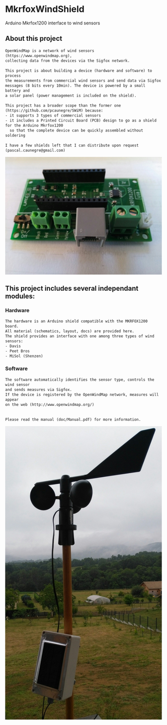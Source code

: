 # MkrfoxWindShield
Arduino Mkrfox1200 interface to wind sensors


## About this project
    OpenWindMap is a network of wind sensors (https://www.openwindmap.org), 
    collecting data from the devices via the Sigfox network.
    
    This project is about building a device (hardware and software) to process 
    the measurements from commercial wind sensors and send data via Sigfox 
    messages (8 bits every 10min). The device is powered by a small battery and
    a solar panel (power management is included on the shield).
    
    This project has a broader scope than the former one (https://github.com/pcaunegre/SWiM) because:
    - it supports 3 types of commercial sensors
    - it includes a Printed Circuit Board (PCB) design to go as a shield for the Arduino Mkrfox1200
      so that the complete device can be quickly assembled without soldering 
    
    I have a few shields left that I can distribute upon request (pascal.caunegre@gmail.com)

![Alt text](doc/Shield.jpg?raw=true "MkrfoxWindShield")    

## This project includes several independant modules:

### Hardware
    The hardware is an Arduino shield compatible with the MKRFOX1200 board.
    All material (schematics, layout, docs) are provided here.
    The shield provides an interface with one among three types of wind sensors:
    - Davis
    - Peet Bros
    - MiSol (Shenzen)


### Software 
    The software automatically identifies the sensor type, controls the wind sensor 
    and sends measures via Sigfox.
    If the device is registered by the OpenWindMap network, measures will appear 
    on the web (http://www.openwindmap.org/)


    Please read the manual (doc/Manual.pdf) for more information.

![Screenshot](doc/WindSensor.jpg)
